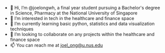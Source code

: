 - 👋 Hi, I’m @joelongwh, a final year student pursuing a Bachelor's degree in Science, Pharmacy at the National University of Singapore
- 👀 I’m interested in tech in the healthcare and finance space
- 🌱 I’m currently learning basic python, statistics and data visualization techniques
- 💞️ I’m looking to collaborate on any projects within the healthcare and finance space
- 📫 You can reach me at joel_ong@u.nus.edu

<!---
joelongwh/joelongwh is a ✨ special ✨ repository because its `README.md` (this file) appears on your GitHub profile.
You can click the Preview link to take a look at your changes.
--->
